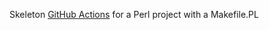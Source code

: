 Skeleton [GitHub Actions](https://code-maven.com/github-actions) for a Perl project with a Makefile.PL
